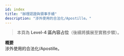 ```yaml
---
id: index
title: "辦理認證與領事手續"
description: "涉外使用的合法化/Apostille。"
---
```


> 本頁為 **Level-4 區內容占位**（後續將擴展至實務步驟）。

**概要**  
涉外使用的合法化/Apostille。
